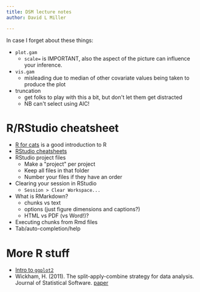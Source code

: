 ```yaml
---
title: DSM lecture notes
author: David L Miller

---
```



In case I forget about these things:

* `plot.gam`
  * `scale=` is IMPORTANT, also the aspect of the picture can influence your inference.
* `vis.gam`
  * misleading due to median of other covariate values being taken to produce the plot
* truncation
  * get folks to play with this a bit, but don't let them get distracted
  * NB can't select using AIC!


# R/RStudio cheatsheet

* [R for cats](http://rforcats.net/) is a good introduction to R
* [RStudio cheatsheets](https://www.rstudio.com/resources/cheatsheets/)
* RStudio project files
  - Make a "project" per project
  * Keep all files in that folder
  * Number your files if they have an order
* Clearing your session in RStudio
  * `Session > Clear Workspace...`
* What is RMarkdown?
  * chunks vs text
  * options (just figure dimensions and captions?)
  * HTML vs PDF (vs Word!)?
* Executing chunks from Rmd files
* Tab/auto-completion/help

# More R stuff

* [Intro to `ggplot2`](http://www.noamross.net/blog/2012/10/5/ggplot-introduction.html)
* Wickham, H. (2011). The split-apply-combine strategy for data analysis. Journal of Statistical Software. [paper](http://www.jstatsoft.org/article/view/v040i01)

